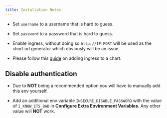 ```yaml
---
title: Installation Notes
---
```


- Set `username` to a username that is hard to guess.
- Set `password` to a password that is hard to guess.

- Enable ingress, without doing so `http://IP:PORT` will be used as the short url generator which obviously will be an issue.

- Please follow this [guide](/manual/SCALE/options/ingress) on adding ingress to a chart.

## Disable authentication

- Due to **NOT** being a recommended option you will have to manually add this env yourself.

- Add an additional env variable `INSECURE_DISABLE_PASSWORD` with the value of `I_KNOW_ITS_BAD` in **Configure Extra Environment Variables**. Any other value will **NOT** work.
